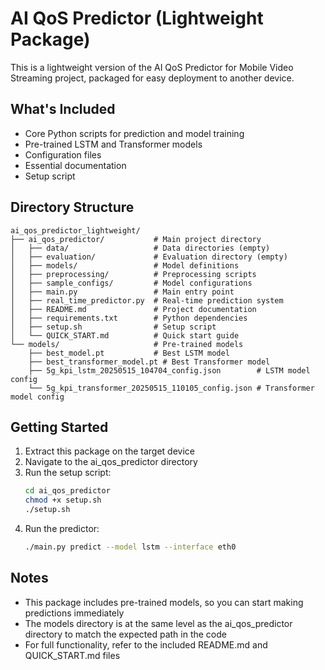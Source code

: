 # AI QoS Predictor (Lightweight Package)

This is a lightweight version of the AI QoS Predictor for Mobile Video Streaming project, packaged for easy deployment to another device.

## What's Included

- Core Python scripts for prediction and model training
- Pre-trained LSTM and Transformer models
- Configuration files
- Essential documentation
- Setup script

## Directory Structure

```
ai_qos_predictor_lightweight/
├── ai_qos_predictor/           # Main project directory
│   ├── data/                   # Data directories (empty)
│   ├── evaluation/             # Evaluation directory (empty)
│   ├── models/                 # Model definitions
│   ├── preprocessing/          # Preprocessing scripts
│   ├── sample_configs/         # Model configurations
│   ├── main.py                 # Main entry point
│   ├── real_time_predictor.py  # Real-time prediction system
│   ├── README.md               # Project documentation
│   ├── requirements.txt        # Python dependencies
│   ├── setup.sh                # Setup script
│   └── QUICK_START.md          # Quick start guide
└── models/                     # Pre-trained models
    ├── best_model.pt           # Best LSTM model
    ├── best_transformer_model.pt # Best Transformer model
    ├── 5g_kpi_lstm_20250515_104704_config.json        # LSTM model config
    └── 5g_kpi_transformer_20250515_110105_config.json # Transformer model config
```

## Getting Started

1. Extract this package on the target device
2. Navigate to the ai_qos_predictor directory
3. Run the setup script:
   ```bash
   cd ai_qos_predictor
   chmod +x setup.sh
   ./setup.sh
   ```
4. Run the predictor:
   ```bash
   ./main.py predict --model lstm --interface eth0
   ```

## Notes

- This package includes pre-trained models, so you can start making predictions immediately
- The models directory is at the same level as the ai_qos_predictor directory to match the expected path in the code
- For full functionality, refer to the included README.md and QUICK_START.md files